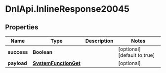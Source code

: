 # DnlApi.InlineResponse20045

## Properties
Name | Type | Description | Notes
------------ | ------------- | ------------- | -------------
**success** | **Boolean** |  | [optional] [default to true]
**payload** | [**SystemFunctionGet**](SystemFunctionGet.md) |  | [optional] 


